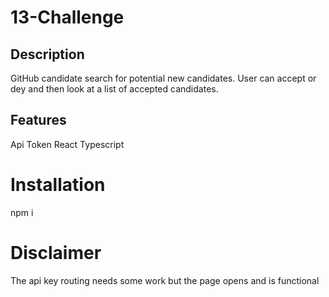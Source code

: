 # 13-Challenge

## Description
GitHub candidate search for potential new candidates. User can accept or dey and then look at a list of accepted candidates.

## Features
Api Token
React
Typescript

# Installation
npm i

# Disclaimer
The api key routing needs some work but the page opens and is functional
